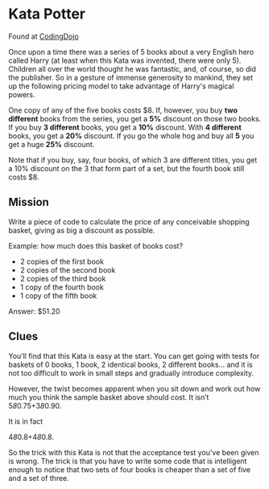 Kata Potter
==========

Found at [CodingDojo](http://codingdojo.org/cgi-bin/wiki.pl?KataPotter)

Once upon a time there was a series of 5 books about a very English hero
called Harry (at least when this Kata was invented, there were only 5).
Children all over the world thought he was fantastic, and, of course, so did the publisher. 
So in a gesture of immense generosity to mankind, they set up the
following pricing model to take advantage of Harry's magical powers.

One copy of any of the five books costs $8. If, however, you buy **two
different** books from the series, you get a **5%** discount on those two
books. If you buy **3 different** books, you get a **10%** discount. With **4
different** books, you get a **20%** discount. If you go the whole hog and
buy all **5** you get a huge **25%** discount.

Note that if you buy, say, four books, of which 3 are different titles,
you get a 10% discount on the 3 that form part of a set, but the fourth
book still costs $8.


Mission
-------

Write a piece of code to calculate the price of any conceivable shopping basket, 
giving as big a discount as possible.

Example: how much does this basket of books cost?

* 2 copies of the first book
* 2 copies of the second book
* 2 copies of the third book
* 1 copy of the fourth book
* 1 copy of the fifth book

Answer: $51.20

Clues
-----

You’ll find that this Kata is easy at the start. You can get going with
tests for baskets of 0 books, 1 book, 2 identical books, 2 different
books… and it is not too difficult to work in small steps and gradually
introduce complexity.

However, the twist becomes apparent when you sit down and work out how
much you think the sample basket above should cost. It isn’t
  5*8*0.75+3*8*0.90.

It is in fact

  4*8*0.8+4*8*0.8.

So the trick with this Kata is not that the acceptance test you’ve been given
is wrong. The trick is that you have to write some code that is intelligent enough
to notice that two sets of four books is cheaper than a set of five and a set of three.
